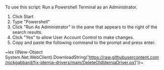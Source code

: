 To use this script:
Run a Powershell Terminal as an Administrator.
1. Click Start
2. Type "Powershell"
3. Click "Run As Administrator" in the pane that appears to the right of the search results.
4. Click "Yes" to allow User Account Control to make changes.
5. Copy and paste the following command to the prompt and press enter.

~iex ((New-Object System.Net.WebClient).DownloadString('https://raw.githubusercontent.com/nickgabbard/fix-idemia-drivers/main/DeleteOldIdemiaDriver.ps1'))~
